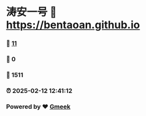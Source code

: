 # 涛安一号 :link: https://bentaoan.github.io 
### :page_facing_up: [11](https://bentaoan.github.io/tag.html) 
### :speech_balloon: 0 
### :hibiscus: 1511 
### :alarm_clock: 2025-02-12 12:41:12 
### Powered by :heart: [Gmeek](https://github.com/Meekdai/Gmeek)
